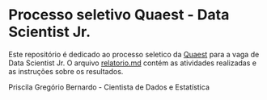 # Processo seletivo Quaest - Data Scientist Jr.

Este repositório é dedicado ao processo seletico da [Quaest](http://quaest.com.br/) para a vaga de Data Scientist Jr. O arquivo [relatorio.md](https://github.com/priscilagr/case_quaest/blob/master/relatorio.md) 
contém as atividades realizadas e as instruções sobre os resultados.

Priscila Gregório Bernardo - Cientista de Dados e Estatística
